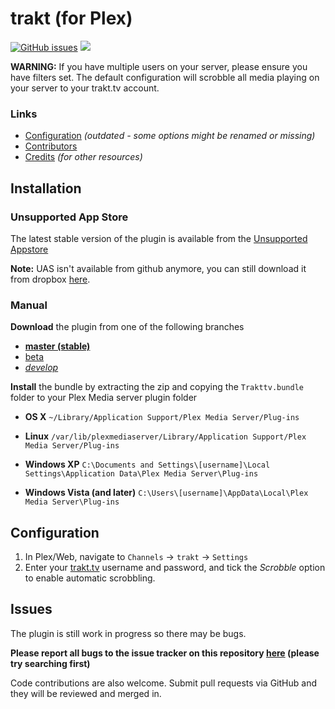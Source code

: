 # trakt (for Plex)

[![GitHub issues](https://img.shields.io/github/issues/trakt/Plex-Trakt-Scrobbler.svg?style=flat)](https://github.com/trakt/Plex-Trakt-Scrobbler/issues) [![](https://img.shields.io/github/release/trakt/Plex-Trakt-Scrobbler.svg?style=flat)](https://github.com/trakt/Plex-Trakt-Scrobbler/releases)

**WARNING:** If you have multiple users on your server, please ensure you have filters set. The default configuration will scrobble all media playing on your server to your trakt.tv account.

### Links

 - [Configuration](https://github.com/fuzeman/Plex-Trakt-Scrobbler/wiki/Configuration) *(outdated - some options might be renamed or missing)*
 - [Contributors](https://github.com/trakt/Plex-Trakt-Scrobbler/graphs/contributors)
 - [Credits](Trakttv.bundle/CREDITS.md) *(for other resources)*

## Installation

### Unsupported App Store  

The latest stable version of the plugin is available from the [Unsupported Appstore](https://forums.plex.tv/index.php/topic/151068-)

**Note:** UAS isn't available from github anymore, you can still download it from dropbox [here](http://bit.ly/ihqmEu).

### Manual

**Download** the plugin from one of the following branches

 * **[master (stable)](https://github.com/trakt/Plex-Trakt-Scrobbler/archive/master.zip)**
 * [beta](https://github.com/trakt/Plex-Trakt-Scrobbler/archive/beta.zip)
 * *[develop](https://github.com/trakt/Plex-Trakt-Scrobbler/archive/develop.zip)*

**Install** the bundle by extracting the zip and copying the `Trakttv.bundle` folder to your Plex Media server plugin folder

 * **OS X** `~/Library/Application Support/Plex Media Server/Plug-ins`

 * **Linux** `/var/lib/plexmediaserver/Library/Application Support/Plex Media Server/Plug-ins`

 * **Windows XP** `C:\Documents and Settings\[username]\Local Settings\Application Data\Plex Media Server\Plug-ins`

 * **Windows Vista (and later)** `C:\Users\[username]\AppData\Local\Plex Media Server\Plug-ins`

## Configuration

1. In Plex/Web, navigate to `Channels` -> `trakt` -> `Settings`
2. Enter your [trakt.tv](http://trakt.tv) username and password, and tick the *Scrobble* option to enable automatic scrobbling.

## Issues

The plugin is still work in progress so there may be bugs.

**Please report all bugs to the issue tracker on this repository [here](https://github.com/trakt/Plex-Trakt-Scrobbler/issues) (please try searching first)** 

Code contributions are also welcome. Submit pull requests via GitHub and they will be reviewed and merged in.
